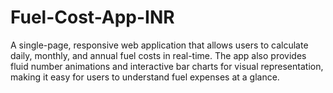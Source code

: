 # Fuel-Cost-App-INR
A single-page, responsive web application that allows users to calculate daily, monthly, and annual fuel costs in real-time. The app also provides fluid number animations and interactive bar charts for visual representation, making it easy for users to understand fuel expenses at a glance.
